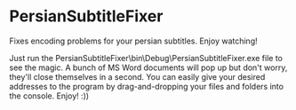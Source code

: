# PersianSubtitleFixer
Fixes encoding problems for your persian subtitles. Enjoy watching!

Just run the PersianSubtitleFixer\bin\Debug\PersianSubtitleFixer.exe file to see the magic. A bunch of MS Word documents will pop up but don't worry, they'll close themselves in a second.
You can easily give your desired addresses to the program by drag-and-dropping your files and folders into the console.
Enjoy! :))
